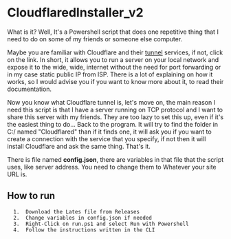 # CloudflaredInstaller_v2
What is it? Well, It's a Powershell script that does one repetitive thing that I need to do on some of my friends or someone else computer.

Maybe you are familiar with Cloudflare and their [tunnel](https://developers.cloudflare.com/cloudflare-one/connections/connect-apps/) services, if not, click on the link. In short, it allows you to run a server on your local network and expose it to the wide, wide, internet without the need for port forwarding or in my case static public IP from ISP. There is a lot of explaining on how it works, so I would advise you if you want to know more about it, to read their documentation.

Now you know what Cloudflare tunnel is, let's move on, the main reason I need this script is that I have a server running on TCP protocol and I want to share this server with my friends. They are too lazy to set this up, even if it's the easiest thing to do... Back to the program. It will try to find the folder in C:/ named "Cloudflared" than if it finds one, it will ask you if you want to create a connection with the service that you specify, if not then it will install Cloudflare and ask the same thing. That's it.

There is file named **config.json**, there are variables in that file that the script uses, like server address. You need to change them to Whatever your site URL is.
  
  ## How to run
      1.  Download the Lates file from Releases
      2.  Change variables in config.json if needed
      3.  Right-Click on run.ps1 and select Run with Powershell
      4.  Follow the instructions written in the CLI
